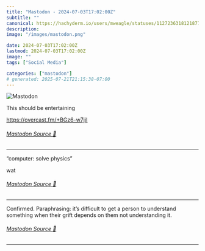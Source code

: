 ```yaml
---
title: "Mastodon - 2024-07-03T17:02:00Z"
subtitle: ""
canonical: https://hachyderm.io/users/mweagle/statuses/112723631812187731
description:
image: "/images/mastodon.png"

date: 2024-07-03T17:02:00Z
lastmod: 2024-07-03T17:02:00Z
image: ""
tags: ["Social Media"]

categories: ["mastodon"]
# generated: 2025-07-21T21:15:38-07:00
---
```

![Mastodon](/images/mastodon.png)

<p>This should be entertaining </p><p><a href="https://overcast.fm/+BGz6-w7jjI" target="_blank" rel="nofollow noopener noreferrer" translate="no"><span class="invisible">https://</span><span class="">overcast.fm/+BGz6-w7jjI</span><span class="invisible"></span></a></p>


###### [Mastodon Source 🐘](https://hachyderm.io/@mweagle/112723631812187731)

___

<p>“computer: solve physics”</p><p>wat</p>


###### [Mastodon Source 🐘](https://hachyderm.io/@mweagle/112723676128075550)

___

<p>Confirmed. Paraphrasing: it’s difficult to get a person to understand something when their grift depends on them not understanding it.</p>


###### [Mastodon Source 🐘](https://hachyderm.io/@mweagle/112723956989849669)

___
